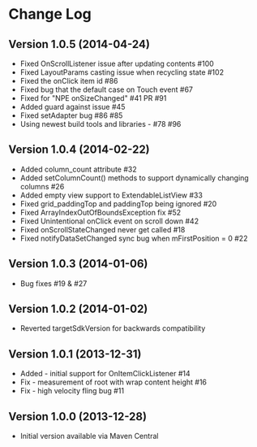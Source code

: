Change Log
===============================================================================

Version 1.0.5 (2014-04-24)
----------------------------

 * Fixed OnScrollListener issue after updating contents #100
 * Fixed LayoutParams casting issue when recycling state #102
 * Fixed the onClick item id #86
 * Fixed bug that the default case on Touch event #67
 * Fixed for "NPE onSizeChanged" #41 PR #91
 * Added guard against issue #45
 * Fixed setAdapter bug #86 #85
 * Using newest build tools and libraries - #78 #96

Version 1.0.4 (2014-02-22)
----------------------------

 * Added column_count attribute #32
 * Added setColumnCount() methods to support dynamically changing columns #26
 * Added empty view support to ExtendableListView #33
 * Fixed grid_paddingTop and paddingTop being ignored #20
 * Fixed ArrayIndexOutOfBoundsException fix #52
 * Fixed Unintentional onClick event on scroll down #42
 * Fixed onScrollStateChanged never get called #18
 * Fixed notifyDataSetChanged sync bug when mFirstPosition = 0 #22

Version 1.0.3 (2014-01-06)
----------------------------

 * Bug fixes #19 & #27

Version 1.0.2 (2014-01-02)
----------------------------

 * Reverted targetSdkVersion for backwards compatibility

Version 1.0.1 (2013-12-31)
----------------------------

 * Added - initial support for OnItemClickListener #14
 * Fix - measurement of root with wrap content height #16
 * Fix - high velocity fling bug #11

Version 1.0.0 (2013-12-28)
----------------------------

 * Initial version available via Maven Central